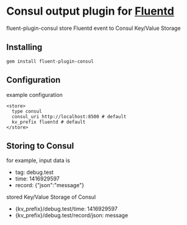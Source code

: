 # Consul output plugin for [Fluentd](http://www.fluentd.org)

fluent-plugin-consul store Fluentd event to Consul Key/Value Storage

## Installing

```
gem install fluent-plugin-consul
```

## Configuration
example configuration

```
<store>
  type consul
  consul_uri http://localhost:8500 # default
  kv_prefix fluentd # default
</store>
```

## Storing to Consul
for example, input data is
- tag: debug.test
- time: 1416929597
- record: {"json":"message"}

stored Key/Value Storage of Consul
- {kv_prefix}/debug.test/time: 1416929597
- {kv_prefix}/debug.test/record/json: message
